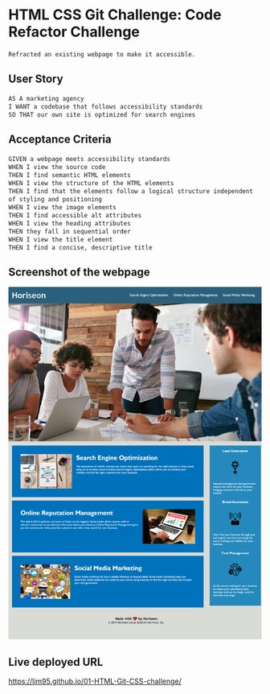 # HTML CSS Git Challenge: Code Refactor Challenge

```
Refracted an existing webpage to make it accessible. 
```

## User Story 

```
AS A marketing agency
I WANT a codebase that follows accessibility standards
SO THAT our own site is optimized for search engines
```

## Acceptance Criteria

```
GIVEN a webpage meets accessibility standards
WHEN I view the source code
THEN I find semantic HTML elements
WHEN I view the structure of the HTML elements
THEN I find that the elements follow a logical structure independent of styling and positioning
WHEN I view the image elements
THEN I find accessible alt attributes
WHEN I view the heading attributes
THEN they fall in sequential order
WHEN I view the title element
THEN I find a concise, descriptive title
```

## Screenshot of the webpage

![Alt text](./assets/images/webpage.png?raw=true "Webpage")

## Live deployed URL

https://lim95.github.io/01-HTML-Git-CSS-challenge/
